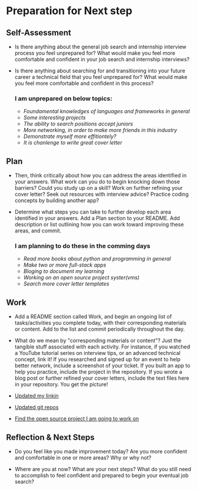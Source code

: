 # Preparation for Next step

## Self-Assessment

- Is there anything about the general job search and internship interview process you feel unprepared for? What would make you feel more comfortable and confident in your job search and internship interviews?

- Is there anything about searching for and transitioning into your future career a technical field that you feel unprepared for? What would make you feel more comfortable and confident in this process?

  ### I am unprepared on below topics:

  - *Foundamental knowledges of languages and frameworks in general*
  - *Some interesting projects*
  - *The ability to search positions accept juniors*
  - *More networking, in order to make more friends in this industry*
  - *Demonstrate myself more effitiontely?*
  - *It is chanlenge to write great cover letter*

## Plan

- Then, think critically about how you can address the areas identified in your answers. What work can you do to begin knocking down those barriers? Could you study up on a skill? Work on further refining your cover letter? Seek out resources with interview advice? Practice coding concepts by building another app?

- Determine what steps you can take to further develop each area identified in your answers. Add a Plan section to your README. Add description or list outlining how you can work toward improving these areas, and commit.

  ### I am planning to do these in the comming days

  - *Read more books about python and programming in general*
  - *Make two or more full-stack apps*
  - *Bloging to document my learning*
  - *Working on an open source project syster(vms)*
  - *Search more cover letter templates*


## Work

- Add a README section called Work, and begin an ongoing list of tasks/activities you complete today, with their corresponding materials or content. Add to the list and commit periodically throughout the day.

- What do we mean by "corresponding materials or content"? Just the tangible stuff associated with each activity. For instance, if you watched a YouTube tutorial series on interview tips, or an advanced technical concept, link it! If you researched and signed up for an event to help better network, include a screenshot of your ticket. If you built an app to help you practice, include the project in the repository. If you wrote a blog post or further refined your cover letters, include the text files here in your repository. You get the picture!

- [Updated my linkin](https://www.linkedin.com/in/adrianacmy/)
- [Updated git repos](https://github.com/Adrianacmy?tab=repositories)
- [Find the open source project I am going to work on](https://github.com/systers/vms)


## Reflection & Next Steps

- Do you feel like you made improvement today? Are you more confident and comfortable in one or more areas? Why or why not?

- Where are you at now? What are your next steps? What do you still need to accomplish to feel confident and prepared to begin your eventual job search?